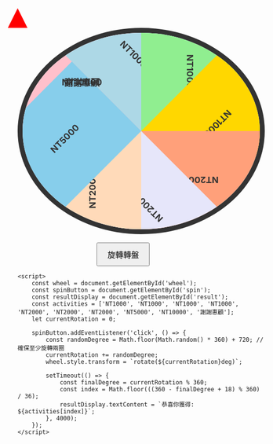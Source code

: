 <!DOCTYPE html>
<html lang="zh-TW">
<head>  
    <meta charset="UTF-8">
    <meta name="viewport" content="width=device-width, initial-scale=1.0">
    <title>轉盤小遊戲</title>
    <style>  
        body {  
            display: flex;
            flex-direction: column;
            align-items: center;
            justify-content: center;
            height: 100vh;
            background-color: #f0f0f0;    
        }
        .wheel-container {    
            position: relative;
        }
        #wheel {    
            width: 400px;
            height: 400px;
            border-radius: 50%;
            border: 10px solid #333;
            position: relative;
            overflow: hidden;
            transition: transform 4s cubic-bezier(0.17, 0.67, 0.83, 0.67);
        }
        .slice {
            position: absolute;
            width: 50%;
            height: 50%;
            display: flex;
            align-items: center;
            justify-content: center;
            font-weight: bold;
            color: #333;
            font-size: 18px;
            transform-origin: 100% 100%;
        }
        .slice:nth-child(1) { background-color: #FFC0CB; transform: rotate(0deg); }
        .slice:nth-child(2) { background-color: #ADD8E6; transform: rotate(45deg); }
        .slice:nth-child(3) { background-color: #90EE90; transform: rotate(90deg); }
        .slice:nth-child(4) { background-color: #FFD700; transform: rotate(135deg); }
        .slice:nth-child(5) { background-color: #FFA07A; transform: rotate(180deg); }
        .slice:nth-child(6) { background-color: #E6E6FA; transform: rotate(225deg); }
        .slice:nth-child(7) { background-color: #FFDAB9; transform: rotate(270deg); }
        .slice:nth-child(8) { background-color: #87CEEB; transform: rotate(315deg); }
        .pointer {                      
            position: absolute;
            top: -10px;
            left: 50%;
            width: 0;
            height: 0;
            border-left: 20px solid transparent;
            border-right: 20px solid transparent;
            border-bottom: 40px solid red;
            transform: translateX(-50%);
        }
        #spin {                        
            margin-top: 20px;
            padding: 10px 20px;
            font-size: 16px;
            cursor: pointer;
        }
        #result {                                              
            margin-top: 20px;
            font-size: 20px;
            font-weight: bold;
        }
    </style>                                              
</head>                                              
<body>                                              
    <div class="wheel-container">
        <div class="pointer"></div>
        <div id="wheel">
            <div class="slice">NT1000</div>
            <div class="slice">NT1000</div>
            <div class="slice">NT1000</div>
            <div class="slice">NT1000</div>
            <div class="slice">NT2000</div>
            <div class="slice">NT2000</div>
            <div class="slice">NT2000</div>
            <div class="slice">NT5000</div>
            <div class="slice">NT10000</div>
            <div class="slice">謝謝惠顧</div>
        </div>                          
    </div>                                        
    <button id="spin">旋轉轉盤</button>
    <div id="result"></div>

    <script>
        const wheel = document.getElementById('wheel');
        const spinButton = document.getElementById('spin');
        const resultDisplay = document.getElementById('result');
        const activities = ['NT1000', 'NT1000', 'NT1000', 'NT1000', 'NT2000', 'NT2000', 'NT2000', 'NT5000', 'NT10000', '謝謝惠顧'];
        let currentRotation = 0;

        spinButton.addEventListener('click', () => {
            const randomDegree = Math.floor(Math.random() * 360) + 720; // 確保至少旋轉兩圈
            currentRotation += randomDegree;
            wheel.style.transform = `rotate(${currentRotation}deg)`;
            
            setTimeout(() => {
                const finalDegree = currentRotation % 360;
                const index = Math.floor(((360 - finalDegree + 18) % 360) / 36);
                resultDisplay.textContent = `恭喜你獲得: ${activities[index]}`;
            }, 4000);
        });
    </script>
</body>                            
</html>                            

